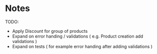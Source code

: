# Notes

TODO: 
- Apply Discount for group of products 
- Expand on error handing / validations ( e.g. Product creation add validations )
- Expand on tests ( for example error handing after adding validations )